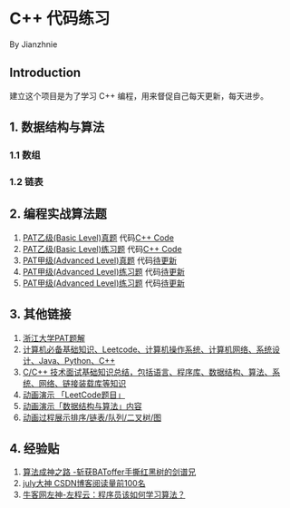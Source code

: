 # C++ 代码练习
By Jianzhnie
## Introduction
建立这个项目是为了学习 C++ 编程，用来督促自己每天更新，每天进步。
## 1. 数据结构与算法
### 1.1 数组
### 1.2 链表
## 2. 编程实战算法题
1. [PAT乙级(Basic Level)真题](https://www.nowcoder.com/pat/6/problems)  代码[C++ Code](https://github.com/jianzhnie/learnc/tree/master/PAT1)
2. [PAT乙级(Basic Level)练习题](https://www.nowcoder.com/pat/2/problems)  代码[C++ Code](https://github.com/jianzhnie/learnc/tree/master/PAT2)
3. [PAT甲级(Advanced Level)真题](https://www.nowcoder.com/pat/5/problems)  代码[待更新]()
4. [PAT甲级(Advanced Level)练习题](https://www.nowcoder.com/pat/1/problems) 代码[待更新]()
5. [PAT甲级(Advanced Level)练习题](https://www.nowcoder.com/pat/1/problems) 代码[待更新]()

## 3. 其他链接
1. [ 浙江大学PAT题解](https://github.com/liuchuo/PAT)
2. [计算机必备基础知识、Leetcode、计算机操作系统、计算机网络、系统设计、Java、Python、C++](https://github.com/CyC2018/CS-Notes)
3. [C/C++ 技术面试基础知识总结，包括语言、程序库、数据结构、算法、系统、网络、链接装载库等知识](https://github.com/huihut/interview)
4. [动画演示 「LeetCode题目」](https://github.com/MisterBooo/LeetCodeAnimation)
5. [动画演示「数据结构与算法」内容 ](https://www.cxyxiaowu.com/leetcodeanimation)
6. [动画过程展示排序/链表/队列/二叉树/图](https://visualgo.net/zh)

## 4. 经验贴
1. [算法成神之路 -斩获BAToffer手撕红黑树的剑谱兄](http%3A//t.cn/ELbVOZ7)
2. [july大神 CSDN博客阅读量前100名](https%3A//blog.csdn.net/v_JULY_v/article/details/19131887)
3. [牛客网左神-左程云：程序员该如何学习算法？](https%3A//www.nowcoder.com/discuss/61529)